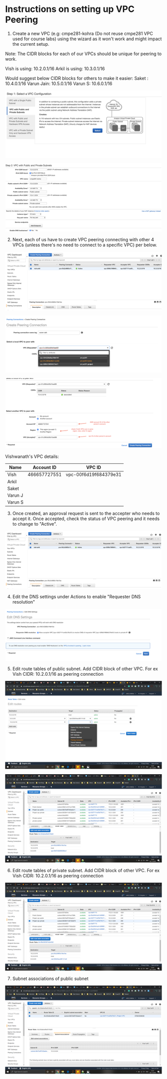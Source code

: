 # Instructions on setting up VPC Peering

1. Create a new VPC (e.g: cmpe281-kohra (Do not reuse cmpe281 VPC used for course labs) using the wizard as it won't work and might impact the current setup.

Note: The CIDR blocks for each of our VPCs should be unique for peering to work. 

Vish is using: 10.2.0.1/16
Arkil is using: 10.3.0.1/16

Would suggest below CIDR blocks for others to make it easier:
Saket : 10.4.0.1/16
Varun Jain: 10.5.0.1/16
Varun S: 10.6.0.1/16

![](1.png)

![](2.png)

2. Next, each of us have to create VPC peering connecting with other 4 VPCs (unless there's no need to connect to a specific VPC) per below.

![](3.1.png)

![](3.png)

![](4.png)

Vishwanath's VPC details:

|  Name 	  |   Account ID 	| VPC ID   	              |
|-----------|---------------|-------------------------|
|   Vish	  |  466657727551 | vpc-00f6d19f684379e31  	|
|   Arkil	  |   	          |   	                    |
|   Saket   |             	|   	                    |
|  Varun J	|   	          |   	                    |
|  Varun S  |   	          |                         |


3. Once created, an approval request is sent to the accepter who needs to accept it. Once accepted, check the status of VPC peering and it needs to change to "Active".

![](4.1.png)

4. Edit the DNS settings under Actions to enable "Requester DNS resolution"

![](5.png)

5. Edit route tables of public subnet. Add CIDR block of other VPC. For ex Vish CIDR: 10.2.0.1/16 as peering connection

![](7.1.png) 

![](7.png) 

6. Edit route tables of private subnet. Add CIDR block of other VPC. For ex Vish CIDR: 10.2.0.1/16 as peering connection

![](8.png) 

7. Subnet associations of public subnet

![](9.png) 

